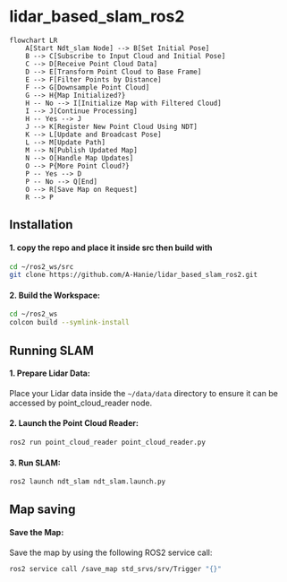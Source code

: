 # lidar_based_slam_ros2

```mermaid
flowchart LR
    A[Start Ndt_slam Node] --> B[Set Initial Pose]
    B --> C[Subscribe to Input Cloud and Initial Pose]
    C --> D[Receive Point Cloud Data]
    D --> E[Transform Point Cloud to Base Frame]
    E --> F[Filter Points by Distance]
    F --> G[Downsample Point Cloud]
    G --> H{Map Initialized?}
    H -- No --> I[Initialize Map with Filtered Cloud]
    I --> J[Continue Processing]
    H -- Yes --> J
    J --> K[Register New Point Cloud Using NDT]
    K --> L[Update and Broadcast Pose]
    L --> M[Update Path]
    M --> N[Publish Updated Map]
    N --> O[Handle Map Updates]
    O --> P{More Point Cloud?}
    P -- Yes --> D
    P -- No --> Q[End]
    O --> R[Save Map on Request]
    R --> P
```
##  Installation

#### 1. copy the repo and place it inside src then build with

```bash
cd ~/ros2_ws/src
git clone https://github.com/A-Hanie/lidar_based_slam_ros2.git
```
#### 2. Build the Workspace:

```bash
cd ~/ros2_ws
colcon build --symlink-install
```
## Running SLAM

#### 1. Prepare Lidar Data:

Place your Lidar data inside the `~/data/data` directory to ensure it can be accessed by point_cloud_reader node.

#### 2. Launch the Point Cloud Reader:

```bash
ros2 run point_cloud_reader point_cloud_reader.py
```

#### 3. Run SLAM:

```bash
ros2 launch ndt_slam ndt_slam.launch.py
```


## Map saving

#### Save the Map:

Save the map by using the following ROS2 service call:
```bash
ros2 service call /save_map std_srvs/srv/Trigger "{}"
```

